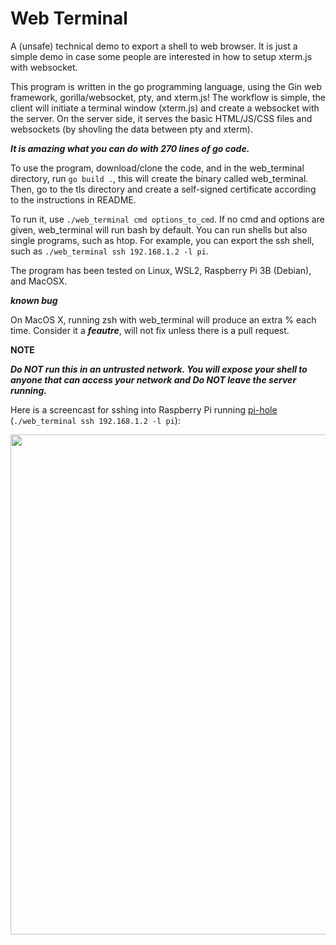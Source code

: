 # Web Terminal
A (unsafe) technical demo to export a shell to web browser. 
It is just a simple demo in case some people are interested in 
how to setup xterm.js with websocket. 

This program is written in the go programming language, using the 
Gin web framework, gorilla/websocket, pty, and xterm.js!
The workflow is simple, the client will initiate a terminal 
window (xterm.js) and create a websocket with the server. On 
the server side, it serves the basic HTML/JS/CSS files and 
websockets (by shovling the data between pty and xterm).

___It is amazing what you can do with 270 lines of go code.___ 

To use the program, download/clone the code, and in the web_terminal
directory, run ```go build .```, this will create the binary called
web_terminal. Then, go to the tls directory and create a self-signed
certificate according to the instructions in README.

To run it, use ```./web_terminal cmd options_to_cmd```.
If no cmd and options are given, web_terminal will run bash by default.
You can run shells but also single programs, such as htop. For example, 
you can export the ssh shell, such as ```./web_terminal ssh 192.168.1.2 -l pi```.



The program
has been tested on Linux, WSL2, Raspberry Pi 3B (Debian), and MacOSX.

***known bug***

On MacOS X, running zsh with web_terminal will produce an extra % 
each time. Consider it a ___feautre___, will not fix unless there is a 
pull request. 


**NOTE**

___Do NOT run this in an untrusted network. You will expose your 
shell to anyone that can access your network and Do NOT leave
the server running.___

Here is a screencast for sshing into Raspberry Pi running 
[pi-hole](https://pi-hole.net/) (```./web_terminal ssh 192.168.1.2 -l pi```):

<img src="https://github.com/syssecfsu/web_terminal/blob/master/extra/screencast.gif?raw=true" width="800px">
